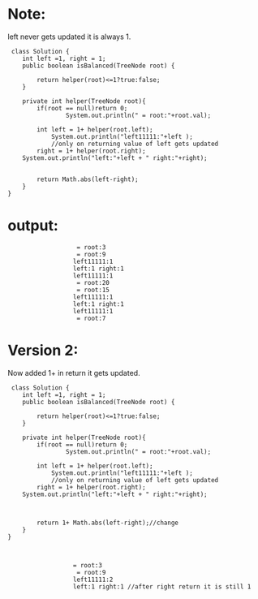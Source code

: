 
Note:
=====
left never gets updated it is always 1. 
 
  
     class Solution {
        int left =1, right = 1;
        public boolean isBalanced(TreeNode root) {

            return helper(root)<=1?true:false;
        }

        private int helper(TreeNode root){
            if(root == null)return 0;
                    System.out.println(" = root:"+root.val);

            int left = 1+ helper(root.left);
                System.out.println("left11111:"+left );
                //only on returning value of left gets updated
            right = 1+ helper(root.right);
        System.out.println("left:"+left + " right:"+right);


            return Math.abs(left-right);
        }
    }

output:
=======
                       = root:3
                       = root:9
                      left11111:1
                      left:1 right:1
                      left11111:1
                       = root:20
                       = root:15
                      left11111:1
                      left:1 right:1
                      left11111:1
                       = root:7


Version 2:
==========

   Now added 1+ in return  it gets updated.

     class Solution {
        int left =1, right = 1;
        public boolean isBalanced(TreeNode root) {

            return helper(root)<=1?true:false;
        }

        private int helper(TreeNode root){
            if(root == null)return 0;
                    System.out.println(" = root:"+root.val);

            int left = 1+ helper(root.left);
                System.out.println("left11111:"+left );
                //only on returning value of left gets updated
            right = 1+ helper(root.right);
        System.out.println("left:"+left + " right:"+right);



            return 1+ Math.abs(left-right);//change
        }
    }



                      = root:3
                       = root:9
                      left11111:2
                      left:1 right:1 //after right return it is still 1
                      
